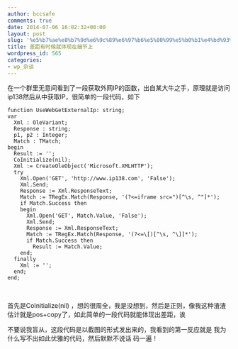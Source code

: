 ```yaml
---
author: bccsafe
comments: true
date: 2014-07-06 16:02:32+00:00
layout: post
slug: '%e5%b7%ae%e8%b7%9d%e6%9c%89%e6%97%b6%e5%80%99%e5%b0%b1%e4%bd%93%e7%8e%b0%e5%9c%a8%e7%bb%86%e8%8a%82%e4%b8%8a'
title: 差距有时候就体现在细节上
wordpress_id: 565
categories:
- wp_杂谈
---
```


在一个群里无意间看到了一段获取外网IP的函数，出自某大牛之手，原理就是访问ip138然后从中获取IP，很简单的一段代码，如下

``` delphi     
function UseWebGetExternalIp: string;
var
  Xml : OleVariant;
  Response : string;
  p1, p2 : Integer;
  Match : TMatch;
begin
  Result := '';
  CoInitialize(nil);
  Xml := CreateOleObject('Microsoft.XMLHTTP');
  try
    Xml.Open('GET', 'http://www.ip138.com', 'False');
    Xml.Send;
    Response := Xml.ResponseText;
    Match := TRegEx.Match(Response, '(?<=iframe src=")[^\s, ^"]*');
    if Match.Success then
    begin
      Xml.Open('GET', Match.Value, 'False');
      Xml.Send;
      Response := Xml.ResponseText;
      Match := TRegEx.Match(Response, '(?<=\[)[^\s, ^\]]*');
      if Match.Success then
        Result := Match.Value;
    end;
  finally
    Xml := '';
  end;
end;
```

 

首先是CoInitialize(nil) ，想的很周全，我是没想到，然后是正则，像我这种渣渣估计就是pos+copy了，如此简单的一段代码就能体现出差距，诶

不要说我盲从，这段代码是以截图的形式发出来的，我看到的第一反应就是 我为什么写不出如此优雅的代码，然后默默不说话 码一遍！
